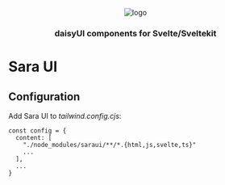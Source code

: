 <div align="center">

![logo](https://cdn.icon-icons.com/icons2/1465/PNG/128/199princess2_100395.png)
### daisyUI components for Svelte/Sveltekit

</div>

# Sara UI
## Configuration
Add Sara UI to _tailwind.config.cjs_:
```
const config = {
  content: [
    "./node_modules/saraui/**/*.{html,js,svelte,ts}"
    ...
  ],
  ...
}
```